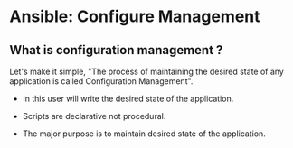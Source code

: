 # Ansible: Configure Management

## What is configuration management ?

 Let's make it simple, "The process of maintaining the desired state of any application is called Configuration Management".

* In this user will write the desired state of the application.

* Scripts are declarative not procedural.

* The major purpose is to maintain desired state of the application.
